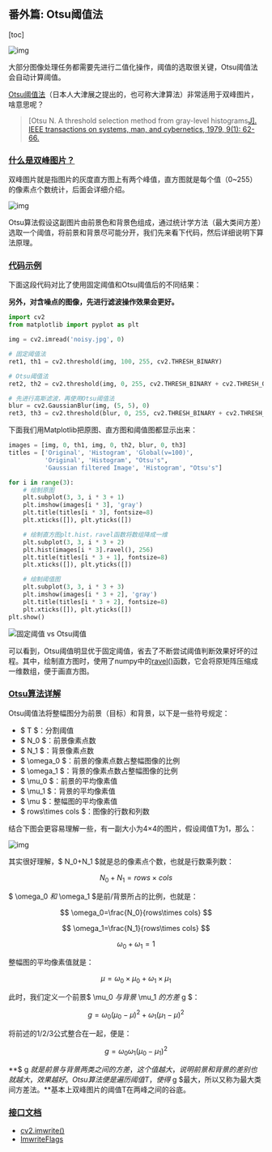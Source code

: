## 番外篇: Otsu阈值法

[toc]

![img](https://gitee.com/tianzhendong/img/raw/master//images/202202221355242.jpeg)

大部分图像处理任务都需要先进行二值化操作，阈值的选取很关键，Otsu阈值法会自动计算阈值。

[Otsu阈值法](https://baike.baidu.com/item/otsu/16252828)（日本人大津展之提出的，也可称大津算法）非常适用于双峰图片，啥意思呢？

> [Otsu N. A threshold selection method from gray-level histograms[J\]. IEEE transactions on systems, man, and cybernetics, 1979, 9(1): 62-66.](https://ieeexplore.ieee.org/stamp/stamp.jsp?arnumber=4310076)

### [什么是双峰图片？](http://codec.wang/#/opencv/start/extra-04-otsu-thresholding?id=什么是双峰图片？)

双峰图片就是指图片的灰度直方图上有两个峰值，直方图就是每个值（0~255）的像素点个数统计，后面会详细介绍。

![img](https://gitee.com/tianzhendong/img/raw/master//images/202202221432213.jpeg)

Otsu算法假设这副图片由前景色和背景色组成，通过统计学方法（最大类间方差）选取一个阈值，将前景和背景尽可能分开，我们先来看下代码，然后详细说明下算法原理。

### [代码示例](http://codec.wang/#/opencv/start/extra-04-otsu-thresholding?id=代码示例)

下面这段代码对比了使用固定阈值和Otsu阈值后的不同结果：

**另外，对含噪点的图像，先进行滤波操作效果会更好。**

```python
import cv2
from matplotlib import pyplot as plt

img = cv2.imread('noisy.jpg', 0)

# 固定阈值法
ret1, th1 = cv2.threshold(img, 100, 255, cv2.THRESH_BINARY)

# Otsu阈值法
ret2, th2 = cv2.threshold(img, 0, 255, cv2.THRESH_BINARY + cv2.THRESH_OTSU)

# 先进行高斯滤波，再使用Otsu阈值法
blur = cv2.GaussianBlur(img, (5, 5), 0)
ret3, th3 = cv2.threshold(blur, 0, 255, cv2.THRESH_BINARY + cv2.THRESH_OTSU)
```

下面我们用Matplotlib把原图、直方图和阈值图都显示出来：

```python
images = [img, 0, th1, img, 0, th2, blur, 0, th3]
titles = ['Original', 'Histogram', 'Global(v=100)',
          'Original', 'Histogram', "Otsu's",
          'Gaussian filtered Image', 'Histogram', "Otsu's"]

for i in range(3):
    # 绘制原图
    plt.subplot(3, 3, i * 3 + 1)
    plt.imshow(images[i * 3], 'gray')
    plt.title(titles[i * 3], fontsize=8)
    plt.xticks([]), plt.yticks([])

    # 绘制直方图plt.hist，ravel函数将数组降成一维
    plt.subplot(3, 3, i * 3 + 2)
    plt.hist(images[i * 3].ravel(), 256)
    plt.title(titles[i * 3 + 1], fontsize=8)
    plt.xticks([]), plt.yticks([])

    # 绘制阈值图
    plt.subplot(3, 3, i * 3 + 3)
    plt.imshow(images[i * 3 + 2], 'gray')
    plt.title(titles[i * 3 + 2], fontsize=8)
    plt.xticks([]), plt.yticks([])
plt.show()
```

![固定阈值 vs Otsu阈值](https://gitee.com/tianzhendong/img/raw/master//images/202202221432845.jpeg)

可以看到，Otsu阈值明显优于固定阈值，省去了不断尝试阈值判断效果好坏的过程。其中，绘制直方图时，使用了numpy中的[ravel()](https://docs.scipy.org/doc/numpy/reference/generated/numpy.ravel.html)函数，它会将原矩阵压缩成一维数组，便于画直方图。

### [Otsu算法详解](http://codec.wang/#/opencv/start/extra-04-otsu-thresholding?id=otsu算法详解)

Otsu阈值法将整幅图分为前景（目标）和背景，以下是一些符号规定：

* $ T $：分割阈值
* $ N\_0 $：前景像素点数
* $ N\_1 $：背景像素点数
* $ \omega\_0 $：前景的像素点数占整幅图像的比例
* $ \omega\_1 $：背景的像素点数占整幅图像的比例
* $ \mu\_0 $：前景的平均像素值
* $ \mu\_1 $：背景的平均像素值
* $ \mu $：整幅图的平均像素值
* $ rows\times cols $：图像的行数和列数

结合下图会更容易理解一些，有一副大小为4×4的图片，假设阈值T为1，那么：

![img](https://gitee.com/tianzhendong/img/raw/master//images/202202221347535.jpeg)

其实很好理解，$ N\_0+N\_1 $就是总的像素点个数，也就是行数乘列数：

$$
N_0+N_1=rows\times cols
$$

$ \omega\_0 $和$ \omega\_1 $是前/背景所占的比例，也就是：

$$
\omega_0=\frac{N_0}{rows\times cols}
$$

$$
\omega_1=\frac{N_1}{rows\times cols}
$$

$$
\omega_0+\omega_1=1 \tag{1}
$$

整幅图的平均像素值就是：

$$
\mu=\omega_0\times \mu_0+\omega_1\times \mu_1  \tag{2}
$$

此时，我们定义一个前景$ \mu\_0 $与背景$ \mu\_1 $的方差$ g $：

$$
g=\omega_0(\mu_0-\mu)^2+\omega_1(\mu_1-\mu)^2  \tag{3}
$$

将前述的1/2/3公式整合在一起，便是：

$$
g=\omega_0\omega_1(\mu_0-\mu_1)^2
$$

**$ g $就是前景与背景两类之间的方差，这个值越大，说明前景和背景的差别也就越大，效果越好。Otsu算法便是遍历阈值T，使得$ g $最大，所以又称为最大类间方差法。**基本上双峰图片的阈值T在两峰之间的谷底。

### [接口文档](http://codec.wang/#/opencv/start/extra-02-high-quality-save-and-matplotlib?id=接口文档)

- [cv2.imwrite()](https://docs.opencv.org/4.0.0/d4/da8/group__imgcodecs.html#gabbc7ef1aa2edfaa87772f1202d67e0ce)
- [ImwriteFlags](https://docs.opencv.org/4.0.0/d4/da8/group__imgcodecs.html#ga292d81be8d76901bff7988d18d2b42ac)

